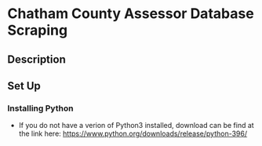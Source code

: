 # Chatham County Assessor Database Scraping

## Description

## Set Up

### Installing Python

- If you do not have a verion of Python3 installed, download can be find at the link here: https://www.python.org/downloads/release/python-396/
